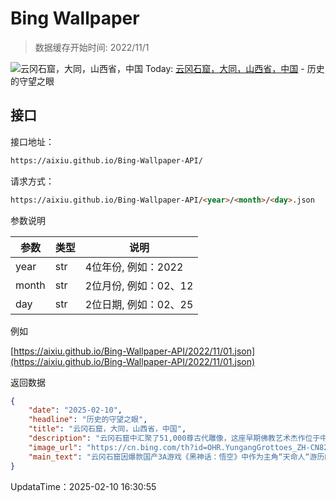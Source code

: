 # Bing Wallpaper

> 数据缓存开始时间: 2022/11/1

![云冈石窟，大同，山西省，中国](https://cn.bing.com/th?id=OHR.YungangGrottoes_ZH-CN8275054060_1920x1080.webp)
Today: [云冈石窟，大同，山西省，中国](https://cn.bing.com/th?id=OHR.YungangGrottoes_ZH-CN8275054060_1920x1080.webp) - 历史的守望之眼

## 接口

接口地址：

```html
https://aixiu.github.io/Bing-Wallpaper-API/
```

请求方式：

```html
https://aixiu.github.io/Bing-Wallpaper-API/<year>/<month>/<day>.json
```

参数说明

| 参数 | 类型 | 说明 |
| - | - | - |
| year | str | 4位年份, 例如：2022 |
| month | str | 2位月份, 例如：02、12 |
| day | str | 2位日期, 例如：02、25 |

例如

[https://aixiu.github.io/Bing-Wallpaper-API/2022/11/01.json](https://aixiu.github.io/Bing-Wallpaper-API/2022/11/01.json)

返回数据

```json
{
    "date": "2025-02-10",
    "headline": "历史的守望之眼",
    "title": "云冈石窟，大同，山西省，中国",
    "description": "云冈石窟中汇聚了51,000尊古代雕像，这座早期佛教艺术杰作位于中国山西省大同市附近。石窟开凿于1500多年前的北魏时期（公元386-534/535年），现存主要洞窟45个，附属洞窟209个。最引人注目的是第5窟中的巨大佛像，高达56英尺，令人叹为观止。这只是冰山一角，每个洞窟都展现其独特魅力。有些洞窟宛如古代画卷，描绘佛教经典故事；另一些则展示僧侣、神祇、乐师，甚至北魏时期的日常生活场景。",
    "image_url": "https://cn.bing.com/th?id=OHR.YungangGrottoes_ZH-CN8275054060_1920x1080.webp",
    "main_text": "云冈石窟因爆款国产3A游戏《黑神话：悟空》中作为主角“天命人“游历的场景之一而备受关注，山西省其他景点也因此广受青睐。游戏上线后短短几周，云冈石窟从北魏三大石窟中游客最少的一个跃升为最受欢迎的景点，游客数量大幅增长。"
}
```

UpdataTime：2025-02-10 16:30:55
